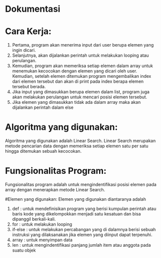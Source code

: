 # Dokumentasi
# Cara Kerja:
1. Pertama, program akan menerima input dari user berupa elemen yang ingin dicari.
2. Selanjutnya, akan dijalankan perintah untuk melakukan looping atau perulangan. 
3.  Kemudian, program akan memeriksa setiap elemen dalam array untuk menemukan kecocokan dengan elemen yang dicari oleh user. Kemudian, setelah elemen ditemukan program mengembalikan index dari elemen tersebut dan akan di print pada index berapa elemen tersebut berada.
4. Jika input yang dimasukkan berupa elemen dalam list, program juga akan melakukan perulangan untuk mencari posisi elemen tersebut.
5. Jika elemen yang dimasukkan tidak ada dalam array maka akan dijalankan perintah dalam else

# Algoritma yang digunakan:
Algoritma yang digunakan adalah Linear Search. Linear Search merupakan metode pencarian data dengan memeriksa setiap elemen satu per satu hingga ditemukan sebuah kecocokan.

# Fungsionalitas Program:
Fungsionalitas program adalah untuk mengindentifikasi posisi elemen pada array dengan menerapkan metode Linear Search.

#Elemen yang digunakan:
Elemen yang digunakan diantaranya adalah
1. def : untuk mendefinisikan program yang berisi kumpulan perintah atau baris kode yang dikelompokkan menjadi satu kesatuan dan bisa dipanggil berkali-kali.
2. for : untuk melakukan looping
3. if-else : untuk melakukan percabangan yang di dalamnya berisi sebuah instruksi yang dilaksanakan jika elemen yang diinput dapat terpenuhi.
4. array : untuk menyimpan data
5. len : untuk mengindentifikasi panjang jumlah item atau anggota pada suatu objek
